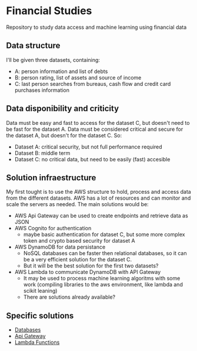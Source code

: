 # Financial Studies
Repository to study data access and machine learning using financial data

## Data structure

I'll be given three datasets, containing:
* A: person information and list of debts
* B: person rating, list of assets and source of income
* C: last person searches from bureaus, cash flow and credit card purchases information

## Data disponibility and criticity

Data must be easy and fast to access for the dataset C, but doesn't need to be fast for the dataset A.
Data must be considered critical and secure for the dataset A, but doesn't for the dataset C.
So:
* Dataset A: critical security, but not full performance required
* Dataset B: middle term
* Dataset C: no critical data, but need to be easily (fast) accesible

## Solution infraestructure

My first tought is to use the AWS structure to hold, process and access data from the different datasets.
AWS has a lot of resources and can monitor and scale the servers as needed.
The main solutions would be:
* AWS Api Gateway can be used to create endpoints and retrieve data as JSON
* AWS Cognito for authentication
  * maybe basic authentication for dataset C, but some more complex token and crypto based security for dataset A
* AWS DynamoDB for data persistance
  * NoSQL databases can be faster then relational databases, so it can be a very efficient solution for the dataset C.
  * But it will be the best solution for the first two datasets?
* AWS Lambda to communicate DynamoDB with API Gateway
  * It may be used to process machine learning algoritms with some work (compiling libraries to the aws environment, like lambda and scikit leaning)
  * There are solutions already available?

## Specific solutions
* [Databases](/database.md)
* [Api Gateway](api-gateway.md)
* [Lambda Functions](lambda.md)